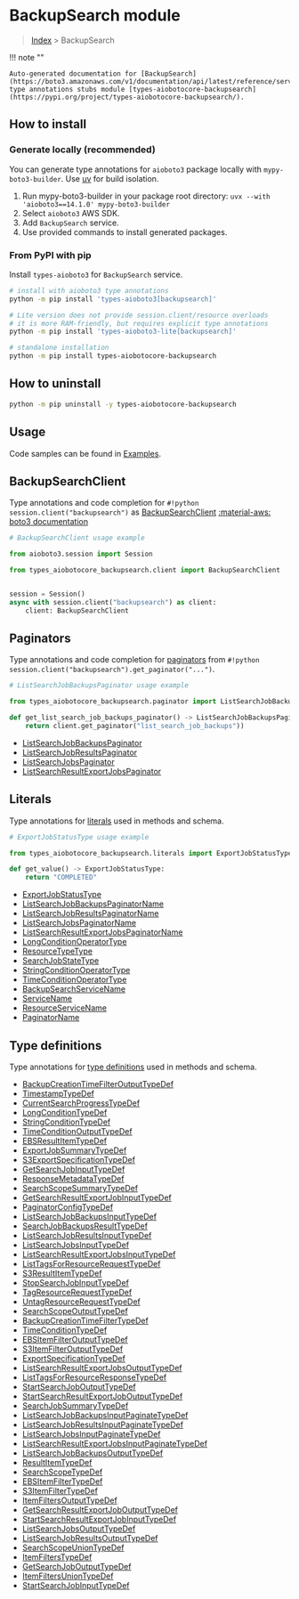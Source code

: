 # BackupSearch module

> [Index](../README.md) > BackupSearch


!!! note ""

    Auto-generated documentation for [BackupSearch](https://boto3.amazonaws.com/v1/documentation/api/latest/reference/services/backupsearch.html#backupsearch)
    type annotations stubs module [types-aiobotocore-backupsearch](https://pypi.org/project/types-aiobotocore-backupsearch/).

## How to install

### Generate locally (recommended)

You can generate type annotations for `aioboto3` package locally with `mypy-boto3-builder`.
Use [uv](https://docs.astral.sh/uv/getting-started/installation/) for build isolation.

1. Run mypy-boto3-builder in your package root directory: `uvx --with 'aioboto3==14.1.0' mypy-boto3-builder`
1. Select `aioboto3` AWS SDK.
1. Add `BackupSearch` service.
1. Use provided commands to install generated packages.



### From PyPI with pip

Install `types-aioboto3` for `BackupSearch` service.

```bash
# install with aioboto3 type annotations
python -m pip install 'types-aioboto3[backupsearch]'

# Lite version does not provide session.client/resource overloads
# it is more RAM-friendly, but requires explicit type annotations
python -m pip install 'types-aioboto3-lite[backupsearch]'

# standalone installation
python -m pip install types-aiobotocore-backupsearch
```



## How to uninstall

```bash
python -m pip uninstall -y types-aiobotocore-backupsearch
```

## Usage

Code samples can be found in [Examples](./usage.md).

## BackupSearchClient

Type annotations and code completion for  `#!python session.client("backupsearch")` as [BackupSearchClient](./client.md)
[:material-aws: boto3 documentation](https://boto3.amazonaws.com/v1/documentation/api/latest/reference/services/backupsearch.html#BackupSearch.Client)

```python
# BackupSearchClient usage example

from aioboto3.session import Session

from types_aiobotocore_backupsearch.client import BackupSearchClient


session = Session()
async with session.client("backupsearch") as client:
    client: BackupSearchClient
```


## Paginators

Type annotations and code completion for
[paginators](./paginators.md)
from `#!python session.client("backupsearch").get_paginator("...")`.

```python
# ListSearchJobBackupsPaginator usage example

from types_aiobotocore_backupsearch.paginator import ListSearchJobBackupsPaginator

def get_list_search_job_backups_paginator() -> ListSearchJobBackupsPaginator:
    return client.get_paginator("list_search_job_backups"))
```

- [ListSearchJobBackupsPaginator](./paginators.md#listsearchjobbackupspaginator)
- [ListSearchJobResultsPaginator](./paginators.md#listsearchjobresultspaginator)
- [ListSearchJobsPaginator](./paginators.md#listsearchjobspaginator)
- [ListSearchResultExportJobsPaginator](./paginators.md#listsearchresultexportjobspaginator)








## Literals

Type annotations for [literals](./literals.md) used in methods and schema.

```python
# ExportJobStatusType usage example

from types_aiobotocore_backupsearch.literals import ExportJobStatusType

def get_value() -> ExportJobStatusType:
    return "COMPLETED"
```

- [ExportJobStatusType](./literals.md#exportjobstatustype)
- [ListSearchJobBackupsPaginatorName](./literals.md#listsearchjobbackupspaginatorname)
- [ListSearchJobResultsPaginatorName](./literals.md#listsearchjobresultspaginatorname)
- [ListSearchJobsPaginatorName](./literals.md#listsearchjobspaginatorname)
- [ListSearchResultExportJobsPaginatorName](./literals.md#listsearchresultexportjobspaginatorname)
- [LongConditionOperatorType](./literals.md#longconditionoperatortype)
- [ResourceTypeType](./literals.md#resourcetypetype)
- [SearchJobStateType](./literals.md#searchjobstatetype)
- [StringConditionOperatorType](./literals.md#stringconditionoperatortype)
- [TimeConditionOperatorType](./literals.md#timeconditionoperatortype)
- [BackupSearchServiceName](./literals.md#backupsearchservicename)
- [ServiceName](./literals.md#servicename)
- [ResourceServiceName](./literals.md#resourceservicename)
- [PaginatorName](./literals.md#paginatorname)




## Type definitions

Type annotations for [type definitions](./type_defs.md) used in methods and schema.

- [BackupCreationTimeFilterOutputTypeDef](./type_defs.md#backupcreationtimefilteroutputtypedef)
- [TimestampTypeDef](./type_defs.md#timestamptypedef)
- [CurrentSearchProgressTypeDef](./type_defs.md#currentsearchprogresstypedef)
- [LongConditionTypeDef](./type_defs.md#longconditiontypedef)
- [StringConditionTypeDef](./type_defs.md#stringconditiontypedef)
- [TimeConditionOutputTypeDef](./type_defs.md#timeconditionoutputtypedef)
- [EBSResultItemTypeDef](./type_defs.md#ebsresultitemtypedef)
- [ExportJobSummaryTypeDef](./type_defs.md#exportjobsummarytypedef)
- [S3ExportSpecificationTypeDef](./type_defs.md#s3exportspecificationtypedef)
- [GetSearchJobInputTypeDef](./type_defs.md#getsearchjobinputtypedef)
- [ResponseMetadataTypeDef](./type_defs.md#responsemetadatatypedef)
- [SearchScopeSummaryTypeDef](./type_defs.md#searchscopesummarytypedef)
- [GetSearchResultExportJobInputTypeDef](./type_defs.md#getsearchresultexportjobinputtypedef)
- [PaginatorConfigTypeDef](./type_defs.md#paginatorconfigtypedef)
- [ListSearchJobBackupsInputTypeDef](./type_defs.md#listsearchjobbackupsinputtypedef)
- [SearchJobBackupsResultTypeDef](./type_defs.md#searchjobbackupsresulttypedef)
- [ListSearchJobResultsInputTypeDef](./type_defs.md#listsearchjobresultsinputtypedef)
- [ListSearchJobsInputTypeDef](./type_defs.md#listsearchjobsinputtypedef)
- [ListSearchResultExportJobsInputTypeDef](./type_defs.md#listsearchresultexportjobsinputtypedef)
- [ListTagsForResourceRequestTypeDef](./type_defs.md#listtagsforresourcerequesttypedef)
- [S3ResultItemTypeDef](./type_defs.md#s3resultitemtypedef)
- [StopSearchJobInputTypeDef](./type_defs.md#stopsearchjobinputtypedef)
- [TagResourceRequestTypeDef](./type_defs.md#tagresourcerequesttypedef)
- [UntagResourceRequestTypeDef](./type_defs.md#untagresourcerequesttypedef)
- [SearchScopeOutputTypeDef](./type_defs.md#searchscopeoutputtypedef)
- [BackupCreationTimeFilterTypeDef](./type_defs.md#backupcreationtimefiltertypedef)
- [TimeConditionTypeDef](./type_defs.md#timeconditiontypedef)
- [EBSItemFilterOutputTypeDef](./type_defs.md#ebsitemfilteroutputtypedef)
- [S3ItemFilterOutputTypeDef](./type_defs.md#s3itemfilteroutputtypedef)
- [ExportSpecificationTypeDef](./type_defs.md#exportspecificationtypedef)
- [ListSearchResultExportJobsOutputTypeDef](./type_defs.md#listsearchresultexportjobsoutputtypedef)
- [ListTagsForResourceResponseTypeDef](./type_defs.md#listtagsforresourceresponsetypedef)
- [StartSearchJobOutputTypeDef](./type_defs.md#startsearchjoboutputtypedef)
- [StartSearchResultExportJobOutputTypeDef](./type_defs.md#startsearchresultexportjoboutputtypedef)
- [SearchJobSummaryTypeDef](./type_defs.md#searchjobsummarytypedef)
- [ListSearchJobBackupsInputPaginateTypeDef](./type_defs.md#listsearchjobbackupsinputpaginatetypedef)
- [ListSearchJobResultsInputPaginateTypeDef](./type_defs.md#listsearchjobresultsinputpaginatetypedef)
- [ListSearchJobsInputPaginateTypeDef](./type_defs.md#listsearchjobsinputpaginatetypedef)
- [ListSearchResultExportJobsInputPaginateTypeDef](./type_defs.md#listsearchresultexportjobsinputpaginatetypedef)
- [ListSearchJobBackupsOutputTypeDef](./type_defs.md#listsearchjobbackupsoutputtypedef)
- [ResultItemTypeDef](./type_defs.md#resultitemtypedef)
- [SearchScopeTypeDef](./type_defs.md#searchscopetypedef)
- [EBSItemFilterTypeDef](./type_defs.md#ebsitemfiltertypedef)
- [S3ItemFilterTypeDef](./type_defs.md#s3itemfiltertypedef)
- [ItemFiltersOutputTypeDef](./type_defs.md#itemfiltersoutputtypedef)
- [GetSearchResultExportJobOutputTypeDef](./type_defs.md#getsearchresultexportjoboutputtypedef)
- [StartSearchResultExportJobInputTypeDef](./type_defs.md#startsearchresultexportjobinputtypedef)
- [ListSearchJobsOutputTypeDef](./type_defs.md#listsearchjobsoutputtypedef)
- [ListSearchJobResultsOutputTypeDef](./type_defs.md#listsearchjobresultsoutputtypedef)
- [SearchScopeUnionTypeDef](./type_defs.md#searchscopeuniontypedef)
- [ItemFiltersTypeDef](./type_defs.md#itemfilterstypedef)
- [GetSearchJobOutputTypeDef](./type_defs.md#getsearchjoboutputtypedef)
- [ItemFiltersUnionTypeDef](./type_defs.md#itemfiltersuniontypedef)
- [StartSearchJobInputTypeDef](./type_defs.md#startsearchjobinputtypedef)

